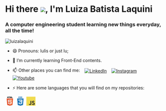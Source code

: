 <!--
**luizalaquini/luizalaquini** is a ✨ _special_ ✨ repository because its `README.md` (this file) appears on your GitHub profile.
-->
<h1>Hi there <img src="https://raw.githubusercontent.com/kaueMarques/kaueMarques/master/hi.gif" width="30px">, I'm Luiza Batista Laquini</h1>
<h3>A computer engineering student learning new things everyday, all the time!</h3>
<p align="left"> <img src="https://komarev.com/ghpvc/?username=luizalaquini&style=flat-square&color=blueviolet" alt="luizalaquini" /> </p>

- 😄 Pronouns: lulis or just lu;

- 🌱 I’m currently learning Front-End contents.

- 📫 Other places you can find me: &ensp; <a href="https://www.linkedin.com/in/luizalaquini/" target="_blank"><img align="center" src="https://cdn.jsdelivr.net/npm/simple-icons@3.0.1/icons/linkedin.svg" alt="LinkedIn" height="23" width="23" /></a> &ensp;
<a href="https://www.instagram.com/luizalaquini/" target="_blank"><img align="center" src="https://cdn.jsdelivr.net/npm/simple-icons@3.0.1/icons/instagram.svg" alt="Instagram" height="23" width="23" /></a> &ensp;
<a href="https://www.youtube.com/c/LuizaLaquini" target="_blank"><img align="center" src="https://cdn.jsdelivr.net/npm/simple-icons@3.0.1/icons/youtube.svg" alt="Youtube" height="23" width="23" /></a>

- ⚡ Here are some languages that you will find on my repositories:

<p align="left">
<img src="https://raw.githubusercontent.com/devicons/devicon/master/icons/html5/html5-original-wordmark.svg" alt="html5"  width="30" height="30"/>
<img src="https://raw.githubusercontent.com/devicons/devicon/master/icons/css3/css3-plain-wordmark.svg" alt="css3"  width="30" height="30"/>
<img src="https://raw.githubusercontent.com/devicons/devicon/master/icons/javascript/javascript-original.svg" alt="javascript" width="30" height="30"/>
</p>

<!--
Here are some ideas to get you started:

- 🔭 I’m currently working on ...
- 🌱 I’m currently learning ...
- 👯 I’m looking to collaborate on ...
- 🤔 I’m looking for help with ...
- 💬 Ask me about ...
- 📫 How to reach me: ...
- 😄 Pronouns: ...
- ⚡ Fun fact: ...
-->
